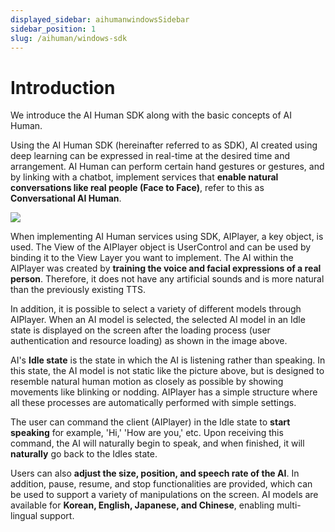 ```yaml
---
displayed_sidebar: aihumanwindowsSidebar
sidebar_position: 1
slug: /aihuman/windows-sdk
---
```


# Introduction

We introduce the AI ​​Human SDK along with the basic concepts of AI Human.

Using the AI ​​Human SDK (hereinafter referred to as SDK), AI created using deep learning can be expressed in real-time at the desired time and arrangement. AI Human can perform certain hand gestures or gestures, and by linking with a chatbot, implement services that **enable natural conversations like real people (Face to Face)**, refer to this as **Conversational AI Human**.

<img src="/img/aihuman/windows/sampledemo_1.4.x.png" />

When implementing AI Human services using SDK, AIPlayer, a key object, is used. The View of the AIPlayer object is UserControl and can be used by binding it to the View Layer you want to implement. The AI within the AIPlayer was created by **training the voice and facial expressions of a real person**. Therefore, it does not have any artificial sounds and is more natural than the previously existing TTS.

In addition, it is possible to select a variety of different models through AIPlayer. When an AI model is selected, the selected AI model in an Idle state is displayed on the screen after the loading process (user authentication and resource loading) as shown in the image above. 

AI's **Idle state** is the state in which the AI is listening rather than speaking. In this state, the AI model is not static like the picture above, but is designed to resemble natural human motion as closely as possible by showing movements like blinking or nodding. AIPlayer has a simple structure where all these processes are automatically performed with simple settings.

The user can command the client (AIPlayer) in the Idle state to **start speaking** for example, 'Hi,' 'How are you,' etc. Upon receiving this command, the AI will naturally begin to speak, and when finished, it will **naturally** go back to the Idles state.

Users can also **adjust the size, position, and speech rate of the AI**. In addition, pause, resume, and stop functionalities are provided, which can be used to support a variety of manipulations on the screen. AI models are available for **Korean, English, Japanese, and Chinese**, enabling multi-lingual support.
